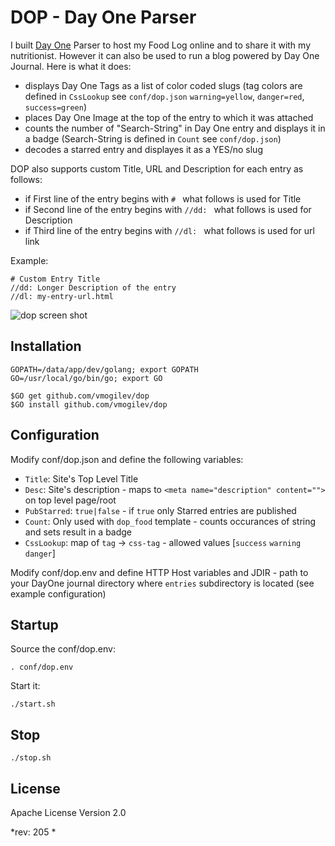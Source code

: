 # DOP - Day One Parser

I built [Day One](http://dayoneapp.com/) Parser to host my Food Log online and to share it with my nutritionist.  However it can also be used to run a blog powered by Day One Journal.  Here is what it does:

* displays Day One Tags as a list of color coded slugs (tag colors are defined in `CssLookup` see `conf/dop.json` `warning=yellow`, `danger=red`, `success=green`)
* places Day One Image at the top of the entry to which it was attached
* counts the number of "Search-String" in Day One entry and displays it in a badge (Search-String is defined in `Count` see `conf/dop.json`)
* decodes a starred entry and displayes it as a YES/no slug

DOP also supports custom Title, URL and Description for each entry as follows:
* if First line of the entry begins with `# ` what follows is used for Title
* if Second line of the entry begins with `//dd: ` what follows  is used for Description
* if Third line of the entry begins with `//dl: ` what follows is used for url link

Example:

    # Custom Entry Title
    //dd: Longer Description of the entry
    //dl: my-entry-url.html



![dop screen shot](https://s3.amazonaws.com/mve-shared/dop1.png)



## Installation

    GOPATH=/data/app/dev/golang; export GOPATH
    GO=/usr/local/go/bin/go; export GO

    $GO get github.com/vmogilev/dop
    $GO install github.com/vmogilev/dop

## Configuration

Modify conf/dop.json and define the following variables:
* `Title`: Site's Top Level Title
* `Desc`: Site's description - maps to `<meta name="description" content="">` on top level page/root
* `PubStarred`: `true|false` - if `true` only Starred entries are published
* `Count`: Only used with `dop_food` template - counts occurances of string and sets result in a badge
* `CssLookup`: map of `tag` -> `css-tag` - allowed values [`success` `warning` `danger`]

Modify conf/dop.env and define HTTP Host variables and JDIR - path to your DayOne journal directory where `entries` subdirectory is located (see example configuration)

## Startup

Source the conf/dop.env:

    . conf/dop.env

Start it:

    ./start.sh

## Stop

    ./stop.sh

## License

Apache License Version 2.0

*rev:   205 *

